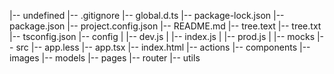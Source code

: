 <!--
 * @Author: 味精
 * @Date: 2021-03-07 10:07:07
 * @LastEditors: 味精
 * @LastEditTime: 2021-03-07 10:14:41
 * @Description: file content
-->
|-- undefined
    |-- .gitignore
    |-- global.d.ts
    |-- package-lock.json
    |-- package.json
    |-- project.config.json
    |-- README.md
    |-- tree.text
    |-- tree.txt
    |-- tsconfig.json
    |-- config
    |   |-- dev.js
    |   |-- index.js
    |   |-- prod.js
    |   |-- mocks
    |-- src
        |-- app.less
        |-- app.tsx
        |-- index.html
        |-- actions
        |-- components
        |-- images
        |-- models
        |-- pages
        |-- router
        |-- utils
